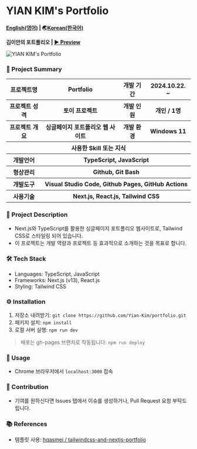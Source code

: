 # YIAN KIM's Portfolio

**[English(영어)](README.md) | 🌏[Korean(한국어)](README-ko.md)**

**김이안의 포트폴리오 | [▶ Preview](https://Yian-Kim.github.io/portfolio)** 

![YIAN KIM's Portfolio](asset/img/readme/portfolio-thumbnail.png "Preview")

### 📑 Project Summary

<table>
    <tr>
        <th>프로젝트명</th>
        <th>Portfolio</th>
        <th>개발 기간</th>
        <th>2024.10.22. ~ </th>
    </tr>
    <tr>
        <th>프로젝트 성격</th>
        <th>토이 프로젝트</th>
        <th>개발 인원</th>
        <th>개인 / 1명</th>
    </tr>
    <tr>
        <th>프로젝트 개요</th>
        <th>싱글페이지 포트폴리오 웹 사이트</th>
        <th>개발 환경</th>
        <th>Windows 11</th>
    </tr>
    <tr>
        <th colspan="4">사용한 Skill 또는 지식</th>
    </tr>  
    <tr>
        <th>개발언어</th>
        <th colspan="3">TypeScript, JavaScript</th>
    </tr>
    <tr>
        <th>형상관리</th>
        <th colspan="3">Github, Git Bash</th>
    </tr>
    <tr>
        <th>개발도구</th>
        <th colspan="3">Visual Studio Code, Github Pages, GitHub Actions</th>
    </tr>
    <tr>
        <th>사용기술</th>
        <th colspan="3">Next.js, React.js, Tailwind CSS</th>
    </tr>
</table>

### 📜 Project Description

* Next.js와 TypeScript를 활용한 싱글페이지 포트폴리오 웹사이트로, Tailwind CSS로 스타일링 되어 있습니다.
* 이 프로젝트는 개발 역량과 프로젝트 등 효과적으로 소개하는 것을 목표로 합니다.

### 🛠️ Tech Stack

* Languages: TypeScript, JavaScript
* Frameworks: Next.js (v13), React.js
* Styling: Tailwind CSS

### ⚙️ Installation

1. 저장소 내려받기: `git clone https://github.com/Yian-Kim/portfolio.git`
2. 패키지 설치: `npm install`
3. 로컬 서버 실행: `npm run dev`

> 배포는 gh-pages 브랜치로 작동됩니다: `npm run deploy`

### 🚀 Usage

* Chrome 브라우저에서 `localhost:3000` 접속

### 🤝 Contribution

* 기여를 원하신다면 Issues 탭에서 이슈를 생성하거나, Pull Request 요청 부탁드립니다.

### 📚 References

* 템플릿 사용: [hqasmei / tailwindcss-and-nextjs-portfolio
](https://github.com/hqasmei/tailwindcss-and-nextjs-portfolio)